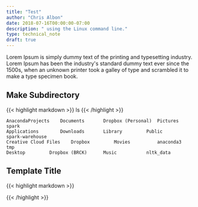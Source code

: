 ```yaml
---
title: "Test"
author: "Chris Albon"
date: 2018-07-16T00:00:00-07:00
description: " using the Linux command line."
type: technical_note
draft: true
---
```


Lorem Ipsum is simply dummy text of the printing and typesetting industry. Lorem Ipsum has been the industry's standard dummy text ever since the 1500s, when an unknown printer took a galley of type and scrambled it to make a type specimen book.

## Make Subdirectory

{{< highlight markdown >}}
ls
{{< /highlight >}}
```
AnacondaProjects	Documents		Dropbox (Personal)	Pictures		spark
Applications		Downloads		Library			Public			spark-warehouse
Creative Cloud Files	Dropbox			Movies			anaconda3		tmp
Desktop			Dropbox (BRCK)		Music			nltk_data
```

## Template Title

{{< highlight markdown >}}

{{< /highlight >}}
```

```